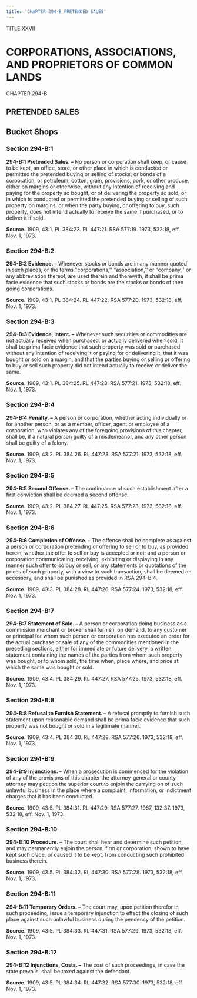 ```yaml
---
title: 'CHAPTER 294-B PRETENDED SALES'
---
```


TITLE XXVII
                                             
CORPORATIONS, ASSOCIATIONS, AND PROPRIETORS OF COMMON LANDS
===========================================================

CHAPTER 294-B
                                             
PRETENDED SALES
---------------

Bucket Shops
------------

### Section 294-B:1

 **294-B:1 Pretended Sales. –** No person or corporation shall keep,
or cause to be kept, an office, store, or other place in which is
conducted or permitted the pretended buying or selling of stocks, or
bonds of a corporation, or petroleum, cotton, grain, provisions, pork,
or other produce, either on margins or otherwise, without any intention
of receiving and paying for the property so bought, or of delivering the
property so sold, or in which is conducted or permitted the pretended
buying or selling of such property on margins, or when the party buying,
or offering to buy, such property, does not intend actually to receive
the same if purchased, or to deliver it if sold.

**Source.** 1909, 43:1. PL 384:23. RL 447:21. RSA 577:19. 1973, 532:18,
eff. Nov. 1, 1973.

### Section 294-B:2

 **294-B:2 Evidence. –** Whenever stocks or bonds are in any manner
quoted in such places, or the terms "corporations,'' "association,'' or
"company,'' or any abbreviation thereof, are used therein and therewith,
it shall be prima facie evidence that such stocks or bonds are the
stocks or bonds of then going corporations.

**Source.** 1909, 43:1. PL 384:24. RL 447:22. RSA 577:20. 1973, 532:18,
eff. Nov. 1, 1973.

### Section 294-B:3

 **294-B:3 Evidence, Intent. –** Whenever such securities or
commodities are not actually received when purchased, or actually
delivered when sold, it shall be prima facie evidence that such property
was sold or purchased without any intention of receiving it or paying
for or delivering it, that it was bought or sold on a margin, and that
the parties buying or selling or offering to buy or sell such property
did not intend actually to receive or deliver the same.

**Source.** 1909, 43:1. PL 384:25. RL 447:23. RSA 577:21. 1973, 532:18,
eff. Nov. 1, 1973.

### Section 294-B:4

 **294-B:4 Penalty. –** A person or corporation, whether acting
individually or for another person, or as a member, officer, agent or
employee of a corporation, who violates any of the foregoing provisions
of this chapter, shall be, if a natural person guilty of a misdemeanor,
and any other person shall be guilty of a felony.

**Source.** 1909, 43:2. PL 384:26. RL 447:23. RSA 577:21. 1973, 532:18,
eff. Nov. 1, 1973.

### Section 294-B:5

 **294-B:5 Second Offense. –** The continuance of such establishment
after a first conviction shall be deemed a second offense.

**Source.** 1909, 43:2. PL 384:27. RL 447:25. RSA 577:23. 1973, 532:18,
eff. Nov. 1, 1973.

### Section 294-B:6

 **294-B:6 Completion of Offense. –** The offense shall be complete
as against a person or corporation pretending or offering to sell or to
buy, as provided herein, whether the offer to sell or buy is accepted or
not; and a person or corporation communicating, receiving, exhibiting or
displaying in any manner such offer to so buy or sell, or any statements
or quotations of the prices of such property, with a view to such
transaction, shall be deemed an accessory, and shall be punished as
provided in RSA 294-B:4.

**Source.** 1909, 43:3. PL 384:28. RL 447:26. RSA 577:24. 1973, 532:18,
eff. Nov. 1, 1973.

### Section 294-B:7

 **294-B:7 Statement of Sale. –** A person or corporation doing
business as a commission merchant or broker shall furnish, on demand, to
any customer or principal for whom such person or corporation has
executed an order for the actual purchase or sale of any of the
commodities mentioned in the preceding sections, either for immediate or
future delivery, a written statement containing the names of the parties
from whom such property was bought, or to whom sold, the time when,
place where, and price at which the same was bought or sold.

**Source.** 1909, 43:4. PL 384:29. RL 447:27. RSA 577:25. 1973, 532:18,
eff. Nov. 1, 1973.

### Section 294-B:8

 **294-B:8 Refusal to Furnish Statement. –** A refusal promptly to
furnish such statement upon reasonable demand shall be prima facie
evidence that such property was not bought or sold in a legitimate
manner.

**Source.** 1909, 43:4. PL 384:30. RL 447:28. RSA 577:26. 1973, 532:18,
eff. Nov. 1, 1973.

### Section 294-B:9

 **294-B:9 Injunctions. –** When a prosecution is commenced for the
violation of any of the provisions of this chapter the attorney-general
or county attorney may petition the superior court to enjoin the
carrying on of such unlawful business in the place where a complaint,
information, or indictment charges that it has been conducted.

**Source.** 1909, 43:5. PL 384:31. RL 447:29. RSA 577:27. 1967, 132:37.
1973, 532:18, eff. Nov. 1, 1973.

### Section 294-B:10

 **294-B:10 Procedure. –** The court shall hear and determine such
petition, and may permanently enjoin the person, firm or corporation,
shown to have kept such place, or caused it to be kept, from conducting
such prohibited business therein.

**Source.** 1909, 43:5. PL 384:32. RL 447:30. RSA 577:28. 1973, 532:18,
eff. Nov. 1, 1973.

### Section 294-B:11

 **294-B:11 Temporary Orders. –** The court may, upon petition
therefor in such proceeding, issue a temporary injunction to effect the
closing of such place against such unlawful business during the pendency
of the petition.

**Source.** 1909, 43:5. PL 384:33. RL 447:31. RSA 577:29. 1973, 532:18,
eff. Nov. 1, 1973.

### Section 294-B:12

 **294-B:12 Injunctions, Costs. –** The cost of such proceedings, in
case the state prevails, shall be taxed against the defendant.

**Source.** 1909, 43:5. PL 384:34. RL 447:32. RSA 577:30. 1973, 532:18,
eff. Nov. 1, 1973.
